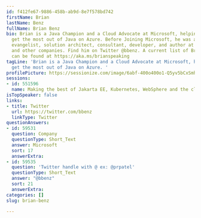 ```yaml
---
id: f412fe67-9886-458b-ab9d-8e7f578bd742
firstName: Brian
lastName: Benz
fullName: Brian Benz
bio: Brian is a Java Champion and a Cloud Advocate at Microsoft, helping developers
  get the most out of Java on Azure. Before Joining Microsoft, he was a program manager,
  evangelist, solution architect, consultant, developer, and author at IBM, Deloitte,
  and other companies. Find him on Twitter @bbenz. A current list of Brian's talks
  can be found at https://aka.ms/brianspeaking
tagLine: 'Brian is a Java Champion and a Cloud Advocate at Microsoft, helping developers
  get the most out of Java on Azure. '
profilePicture: https://sessionize.com/image/6abf-400o400o1-Q5yv5bCxSmhNFnQAFVEYRF.jpg
sessions:
- id: 551596
  name: Making the best of Jakarta EE, Kubernetes, WebSphere and the cloud with AI
isTopSpeaker: false
links:
- title: Twitter
  url: https://twitter.com/bbenz
  linkType: Twitter
questionAnswers:
- id: 59531
  question: Company
  questionType: Short_Text
  answer: Microsoft
  sort: 17
  answerExtra: 
- id: 59535
  question: 'Twitter handle with @ ex: @prpatel'
  questionType: Short_Text
  answer: "@bbenz"
  sort: 21
  answerExtra: 
categories: []
slug: brian-benz

---
```

